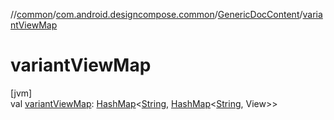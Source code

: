 //[common](../../../index.md)/[com.android.designcompose.common](../index.md)/[GenericDocContent](index.md)/[variantViewMap](variant-view-map.md)

# variantViewMap

[jvm]\
val [variantViewMap](variant-view-map.md): [HashMap](https://kotlinlang.org/api/latest/jvm/stdlib/kotlin.collections/-hash-map/index.html)&lt;[String](https://kotlinlang.org/api/latest/jvm/stdlib/kotlin/-string/index.html), [HashMap](https://kotlinlang.org/api/latest/jvm/stdlib/kotlin.collections/-hash-map/index.html)&lt;[String](https://kotlinlang.org/api/latest/jvm/stdlib/kotlin/-string/index.html), View&gt;&gt;
